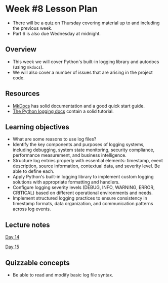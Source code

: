 # Week #8 Lesson Plan

- There will be a quiz on Thursday covering material up to and including the previous week.
- Part 6 is also due Wednesday at midnight.

## Overview
- This week we will cover Python's built-in logging library and autodocs (using `mkdocs`).
- We will also cover a number of issues that are arising in the project code.

## Resources
- [MkDocs](https://www.mkdocs.org/) has solid documentation and a good quick start guide.
- [The Python logging docs](https://docs.python.org/3/library/logging.html) contain a solid tutorial.

## Learning objectives

- What are some reasons to use log files?
- Identify the key components and purposes of logging systems, including debugging, system state monitoring, security compliance, performance measurement, and business intelligence.
- Structure log entries properly with essential elements: timestamp, event description, source information, contextual data, and severity level. Be able to define each.
- Apply Python's built-in logging library to implement custom logging solutions with appropriate formatting and handlers.
- Configure logging severity levels (DEBUG, INFO, WARNING, ERROR, CRITICAL) based on different operational environments and needs.
- Implement structured logging practices to ensure consistency in timestamp formats, data organization, and communication patterns across log events.
 
## Lecture notes

[Day 14](../class_notes/14_logging_project_issues.md)

[Day 15](../class_notes/15_autodocs.md)


## Quizzable concepts

- Be able to read and modify basic log file syntax.
